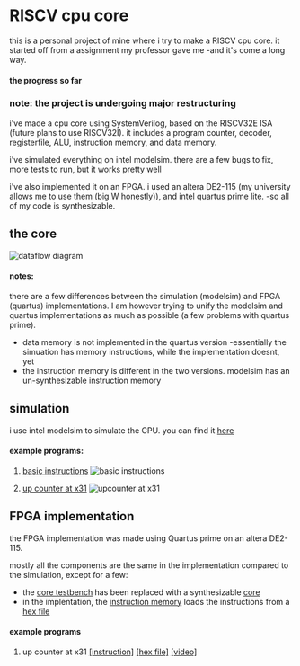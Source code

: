 # RISCV cpu core

this is a personal project of mine where i try to make a RISCV cpu core. it started off from a assignment my professor gave me -and it's come a long way.

#### the progress so far

### note: the project is undergoing major restructuring

i've made a cpu core using SystemVerilog, based on the RISCV32E ISA (future plans to use RISCV32I). it includes a program counter, decoder, registerfile, ALU, instruction memory, and data memory.

i've simulated everything on intel modelsim. there are a few bugs to fix, more tests to run, but it works pretty well

i've also implemented it on an FPGA. i used an altera DE2-115 (my university allows me to use them (big W honestly)), and intel quartus prime lite. -so all of my code is synthesizable.



## the core

![dataflow diagram](/#notes/images/RISCV_core_datapath.png)

#### notes:
there are a few differences between the simulation (modelsim) and FPGA (quartus) implementations. I am however trying to unify the modelsim and quartus implementations as much as possible (a few problems with quartus prime).

- data memory is not implemented in the quartus version -essentially the simuation has memory instructions, while the implementation doesnt, yet
- the instruction memory is different in the two versions. modelsim has an un-synthesizable instruction memory

## simulation

i use intel modelsim to simulate the CPU.
you can find it [here](https://github.com/boneman420/RISCV-CPU-core-project/tree/main/RISCV_core_modelsim)

#### example programs:

1. [basic instructions](https://github.com/boneman420/RISCV-CPU-core-project/blob/main/programs/instructions.txt)
![basic instructions](https://github.com/boneman420/RISCV-CPU-core-project/blob/main/pictures/program%201%20modelsim.jpg)

2. [up counter at x31](https://github.com/boneman420/RISCV-CPU-core-project/blob/main/programs/example_program_1.txt)
![upcounter at x31](https://github.com/boneman420/RISCV-CPU-core-project/blob/main/pictures/program%202%20modelsim.jpg)


## FPGA implementation

the FPGA implementation was made using Quartus prime on an altera DE2-115.

mostly all the components are the same in the implementation compared to the simulation, except for a few:
- the [core testbench](https://github.com/boneman420/RISCV-CPU-core-project/blob/main/RISCV_core_modelsim/TB_Core.sv) has been replaced with a synthesizable [core](https://github.com/boneman420/RISCV-CPU-core-project/blob/main/RISCV_core_quartus/RISCV_core/RISCV_core.sv)
- in the implentation, the [instruction memory](https://github.com/boneman420/RISCV-CPU-core-project/blob/main/RISCV_core_quartus/InstructionMemory.sv) loads the instructions from a [hex file](https://github.com/boneman420/RISCV-CPU-core-project/tree/main/RISCV_core_quartus/programs)




#### example programs
1. up counter at x31 [[instruction]](https://github.com/boneman420/RISCV-CPU-core-project/blob/main/programs/example_program_1.txt) [[hex file]](https://github.com/boneman420/RISCV-CPU-core-project/blob/main/RISCV_core_quartus/programs/example_program_1.hex)
[[video]](https://github.com/boneman420/RISCV-CPU-core-project/blob/main/pictures/WhatsApp%20Video%202025-05-01%20at%2018.03.59_71232f9a.mp4)
